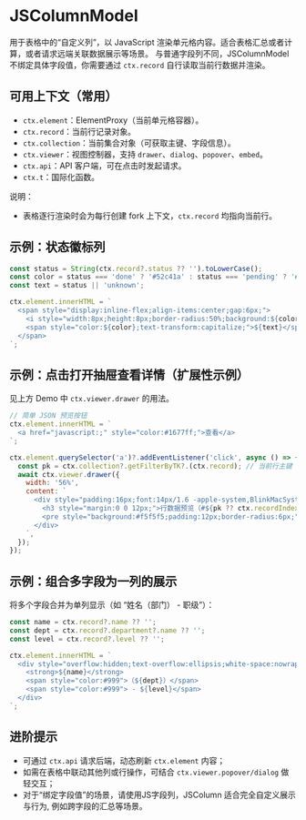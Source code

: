 # JSColumnModel

用于表格中的“自定义列”，以 JavaScript 渲染单元格内容。适合表格汇总或者计算，或者请求远端关联数据展示等场景。
与普通字段列不同，JSColumnModel 不绑定具体字段值，你需要通过 `ctx.record` 自行读取当前行数据并渲染。

## 可用上下文（常用）
- `ctx.element`：ElementProxy（当前单元格容器）。
- `ctx.record`：当前行记录对象。
- `ctx.collection`：当前集合对象（可获取主键、字段信息）。
- `ctx.viewer`：视图控制器，支持 `drawer`、`dialog`、`popover`、`embed`。
- `ctx.api`：API 客户端，可在点击时发起请求。
- `ctx.t`：国际化函数。

说明：
- 表格逐行渲染时会为每行创建 fork 上下文，`ctx.record` 均指向当前行。

## 示例：状态徽标列
<code src="./demos/table.tsx"></code>

```js
const status = String(ctx.record?.status ?? '').toLowerCase();
const color = status === 'done' ? '#52c41a' : status === 'pending' ? '#faad14' : '#ff4d4f';
const text = status || 'unknown';

ctx.element.innerHTML = `
  <span style="display:inline-flex;align-items:center;gap:6px;">
    <i style="width:8px;height:8px;border-radius:50%;background:${color};display:inline-block;"></i>
    <span style="color:${color};text-transform:capitalize;">${text}</span>
  </span>
`;
```

## 示例：点击打开抽屉查看详情（扩展性示例）
<code src="./demos/table-drawer.tsx"></code>
见上方 Demo 中 `ctx.viewer.drawer` 的用法。

```js
// 简单 JSON 预览按钮
ctx.element.innerHTML = `
  <a href="javascript:;" style="color:#1677ff;">查看</a>
`;

ctx.element.querySelector('a')?.addEventListener('click', async () => {
  const pk = ctx.collection?.getFilterByTK?.(ctx.record); // 当前行主键（若集合可推断）
  await ctx.viewer.drawer({
    width: '56%',
    content: `
      <div style="padding:16px;font:14px/1.6 -apple-system,BlinkMacSystemFont,'Segoe UI',Roboto,sans-serif;">
        <h3 style="margin:0 0 12px;">行数据预览（#${pk ?? ctx.recordIndex}）</h3>
        <pre style="background:#f5f5f5;padding:12px;border-radius:6px;">${JSON.stringify(ctx.record, null, 2)}</pre>
      </div>
    `,
  });
});
```

## 示例：组合多字段为一列的展示
<code src="./demos/table-combine.tsx"></code>
将多个字段合并为单列显示（如 “姓名（部门） - 职级”）：

```js
const name = ctx.record?.name ?? '';
const dept = ctx.record?.department?.name ?? '';
const level = ctx.record?.level ?? '';

ctx.element.innerHTML = `
  <div style="overflow:hidden;text-overflow:ellipsis;white-space:nowrap;">
    <strong>${name}</strong>
    <span style="color:#999">（${dept}）</span>
    <span style="color:#999"> - ${level}</span>
  </div>
`;
```

## 进阶提示
- 可通过 `ctx.api` 请求后端，动态刷新 `ctx.element` 内容；
- 如需在表格中联动其他列或行操作，可结合 `ctx.viewer.popover/dialog` 做轻交互；
- 对于“绑定字段值”的场景，请使用JS字段列，JSColumn 适合完全自定义展示与行为, 例如跨字段的汇总等场景。
